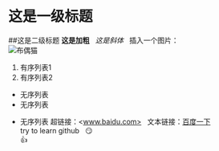 # 这是一级标题
##这是二级标题
**这是加粗**  
*这是斜体*  
插入一个图片：  
![布偶猫](http://img.tuku.cn/file_thumb/201503/m2015032613002252.jpg)  
1. 有序列表1  
2. 有序列表2
- 无序列表
- 无序列表
+ 无序列表
超链接：<www.baidu.com>  
文本链接：[百度一下](https://www.baidu.com)  
try to learn github    
:smirk:  
:+1:


